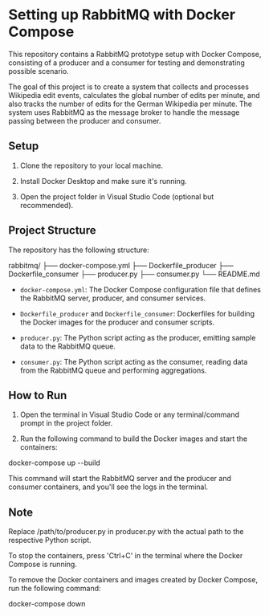 # Setting up RabbitMQ with Docker Compose

This repository contains a RabbitMQ prototype setup with Docker Compose, consisting of a producer and a consumer for testing and demonstrating possible scenario.

The goal of this project is to create a system that collects and processes Wikipedia edit events, calculates the global number of edits per minute, and also tracks the number of edits for the German Wikipedia per minute. The system uses RabbitMQ as the message broker to handle the message passing between the producer and consumer.

## Setup

1. Clone the repository to your local machine.

2. Install Docker Desktop and make sure it's running.

3. Open the project folder in Visual Studio Code (optional but recommended).

## Project Structure

The repository has the following structure:

rabbitmq/
  ├── docker-compose.yml
  ├── Dockerfile_producer
  ├── Dockerfile_consumer
  ├── producer.py
  ├── consumer.py
  └── README.md

- `docker-compose.yml`: The Docker Compose configuration file that defines the RabbitMQ server, producer, and consumer services.

- `Dockerfile_producer` and `Dockerfile_consumer`: Dockerfiles for building the Docker images for the producer and consumer scripts.

- `producer.py`: The Python script acting as the producer, emitting sample data to the RabbitMQ queue.

- `consumer.py`: The Python script acting as the consumer, reading data from the RabbitMQ queue and performing aggregations.

## How to Run

1. Open the terminal in Visual Studio Code or any terminal/command prompt in the project folder.

2. Run the following command to build the Docker images and start the containers:

docker-compose up --build

This command will start the RabbitMQ server and the producer and consumer containers, and you'll see the logs in the terminal.

## Note

Replace /path/to/producer.py in producer.py with the actual path to the respective Python script.

To stop the containers, press 'Ctrl+C' in the terminal where the Docker Compose is running.

To remove the Docker containers and images created by Docker Compose, run the following command:

docker-compose down
